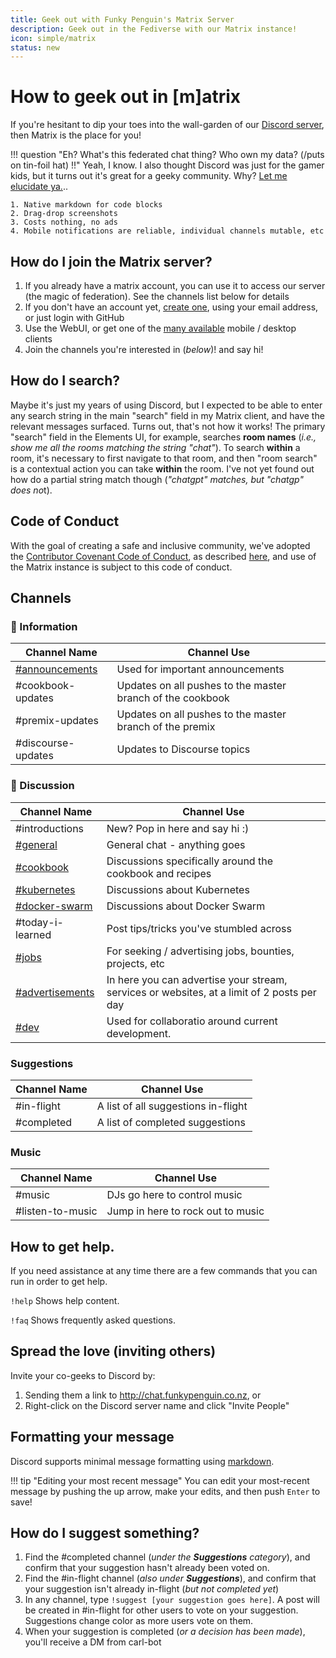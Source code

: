 ```yaml
---
title: Geek out with Funky Penguin's Matrix Server
description: Geek out in the Fediverse with our Matrix instance!
icon: simple/matrix
status: new
---
```


# How to geek out in [m]atrix

If you're hesitant to dip your toes into the wall-garden of our [Discord server](http://chat.funkypenguin.co.nz), then Matrix is the place for you!

!!! question "Eh? What's this federated chat thing? Who own my data? (/puts on tin-foil hat) !!"
    Yeah, I know. I also thought Discord was just for the gamer kids, but it turns out it's great for a geeky community. Why? [Let me elucidate ya.](https://www.youtube.com/watch?v=1qHoSWxVqtE)..

    1. Native markdown for code blocks
    2. Drag-drop screenshots
    3. Costs nothing, no ads
    4. Mobile notifications are reliable, individual channels mutable, etc

## How do I join the Matrix server?

1. If you already have a matrix account, you can use it to access our server (the magic of federation). See the channels list below for details
2. If you don't have an account yet, [create one](https://m.fnky.nz), using your email address, or just login with GitHub
3. Use the WebUI, or get one of the [many available](https://matrix.org/clients/) mobile / desktop clients
4. Join the channels you're interested in (*below*)! and say hi!

## How do I search?

Maybe it's just my years of using Discord, but I expected to be able to enter any search string in the main "search" field in my Matrix client, and have the relevant messages surfaced. Turns out, that's not how it works! The primary "search" field in the Elements UI, for example, searches **room names** (*i.e., show me all the rooms matching the string "chat"*). To search **within** a room, it's necessary to first navigate to that room, and then "room search" is a contextual action you can take **within** the room. I've not yet found out how do a partial string match though (*"chatgpt" matches, but "chatgp" does no*t).


## Code of Conduct

With the goal of creating a safe and inclusive community, we've adopted the [Contributor Covenant Code of Conduct](https://www.contributor-covenant.org/), as described [here](/community/code-of-conduct/), and use of the Matrix instance is subject to this code of conduct.

## Channels

### 📔 Information

| Channel Name       | Channel Use                                                |
|--------------------|------------------------------------------------------------|
| [#announcements](https://matrix.to/#/#announcements:m.fnky.nz)     | Used for important announcements                           |
| #cookbook-updates  | Updates on all pushes to the master branch of the cookbook |
| #premix-updates    | Updates on all pushes to the master branch of the premix   |
| #discourse-updates | Updates to Discourse topics                                |

### 💬 Discussion

| Channel Name   | Channel Use                                              |
|----------------|----------------------------------------------------------|
| #introductions | New? Pop in here and say hi :)                           |
| [#general](https://matrix.to/#/#general:m.fnky.nz)       | General chat - anything goes                             |
| [#cookbook](https://matrix.to/#/#cookbook:m.fnky.nz)      | Discussions specifically around the cookbook and recipes |
| [#kubernetes](https://matrix.to/#/#kubernetes:m.fnky.nz)    | Discussions about Kubernetes                             |
| [#docker-swarm](https://matrix.to/#/#docker-swarm:m.fnky.nz)  | Discussions about Docker Swarm                           |
| #today-i-learned              | Post tips/tricks you've stumbled across
| [#jobs](https://matrix.to/#/#jobs:m.fnky.nz)            | For seeking / advertising jobs, bounties, projects, etc |
| [#advertisements](https://matrix.to/#/#advertisments:m.fnky.nz)   | In here you can advertise your stream, services or websites, at a limit of 2 posts per day                           |
| [#dev](https://matrix.to/#/#dev:m.fnky.nz)              | Used for collaboratio around current development.                                                    |

### Suggestions

| Channel Name | Channel Use                         |
|--------------|-------------------------------------|
| #in-flight   | A list of all suggestions in-flight |
| #completed   | A list of completed suggestions     |

### Music

| Channel Name     | Channel Use                       |
|------------------|-----------------------------------|
| #music           | DJs go here to control music      |
| #listen-to-music | Jump in here to rock out to music |

## How to get help.

If you need assistance at any time there are a few commands that you can run in order to get help.

`!help` Shows help content.

`!faq` Shows frequently asked questions.

## Spread the love (inviting others)

Invite your co-geeks to Discord by:

1. Sending them a link to <http://chat.funkypenguin.co.nz>, or
2. Right-click on the Discord server name and click "Invite People"

## Formatting your message

Discord supports minimal message formatting using [markdown](https://support.discord.com/hc/en-us/articles/210298617-Markdown-Text-101-Chat-Formatting-Bold-Italic-Underline-).

!!! tip "Editing your most recent message"
    You can edit your most-recent message by pushing the up arrow, make your edits, and then push `Enter` to save!

## How do I suggest something?

1. Find the #completed channel (*under the **Suggestions** category*), and confirm that your suggestion hasn't already been voted on.
2. Find the #in-flight channel (*also under **Suggestions***), and confirm that your suggestion isn't already in-flight (*but not completed yet*)
3. In any channel, type `!suggest [your suggestion goes here]`. A post will be created in #in-flight for other users to vote on your suggestion. Suggestions change color as more users vote on them.
4. When your suggestion is completed (*or a decision has been made*), you'll receive a DM from carl-bot
